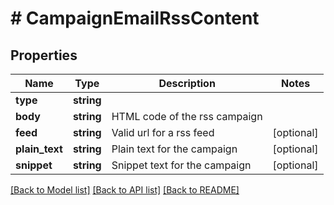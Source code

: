 # # CampaignEmailRssContent

## Properties

Name | Type | Description | Notes
------------ | ------------- | ------------- | -------------
**type** | **string** |  |
**body** | **string** | HTML code of the rss campaign |
**feed** | **string** | Valid url for a rss feed | [optional]
**plain_text** | **string** | Plain text for the campaign | [optional]
**snippet** | **string** | Snippet text for the campaign | [optional]

[[Back to Model list]](../../README.md#models) [[Back to API list]](../../README.md#endpoints) [[Back to README]](../../README.md)
